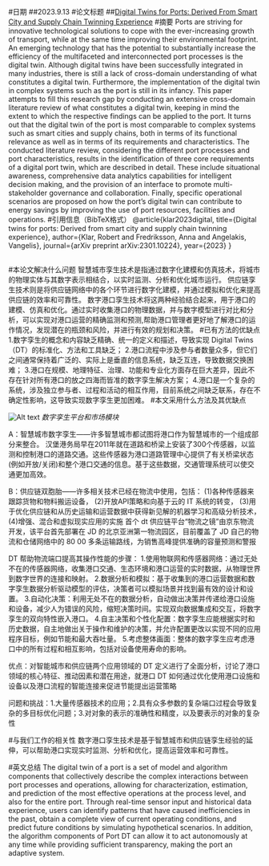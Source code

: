 #日期
##2023.9.13
#论文标题
##[Digital Twins for Ports: Derived From Smart City and Supply Chain Twinning Experience](https://ieeexplore.ieee.org/search/searchresult.jsp?newsearch=true&queryText=Digital%20Twins%20for%20Ports:%20Derived%20From%20Smart%20City%20and%20Supply%20Chain%20Twinning%20Experience)
#摘要
Ports are striving for innovative technological solutions to cope with the ever-increasing growth of transport, while at the same time improving their environmental footprint. An emerging technology that has the potential to substantially increase the efficiency of the multifaceted and interconnected port processes is the digital twin. Although digital twins have been successfully integrated in many industries, there is still a lack of cross-domain understanding of what constitutes a digital twin. Furthermore, the implementation of the digital twin in complex systems such as the port is still in its infancy. This paper attempts to fill this research gap by conducting an extensive cross-domain literature review of what constitutes a digital twin, keeping in mind the extent to which the respective findings can be applied to the port. It turns out that the digital twin of the port is most comparable to complex systems such as smart cities and supply chains, both in terms of its functional relevance as well as in terms of its requirements and characteristics. The conducted literature review, considering the different port processes and port characteristics, results in the identification of three core requirements of a digital port twin, which are described in detail. These include situational awareness, comprehensive data analytics capabilities for intelligent decision making, and the provision of an interface to promote multi-stakeholder governance and collaboration. Finally, specific operational scenarios are proposed on how the port’s digital twin can contribute to energy savings by improving the use of port resources, facilities and operations.
#引用信息（BibTeX格式）
@article{klar2023digital,
  title={Digital twins for ports: Derived from smart city and supply chain twinning experience},
  author={Klar, Robert and Fredriksson, Anna and Angelakis, Vangelis},
  journal={arXiv preprint arXiv:2301.10224},
  year={2023}
}
##
#本论文解决什么问题
智慧城市孪生技术是指通过数字化建模和仿真技术，将城市的物理实体与其数字表示相结合，以实时监测、分析和优化城市运行。
供应链孪生技术则是将供应链网络中的各个环节进行数字化建模，并通过模拟和优化来提高供应链的效率和可靠性。
数字港口孪生技术将这两种经验结合起来，用于港口的建模、仿真和优化。通过实时收集港口的物理数据，并与数字模型进行对比和分析，可以实现对港口运营的精确监测和预测,帮助港口管理者更好地了解港口的运作情况，发现潜在的瓶颈和风险，并进行有效的规划和决策。
#已有方法的优缺点
1.数字孪生的概念和内容缺乏精确、统一的定义和描述，导致实现 Digital Twins（DT）的标准化、方法和工具缺乏；
2.港口流程中涉及参与者数量众多，但它们之间通常保持着广泛的、实际上是垂直的信息系统，缺乏互连，导致数据交换困难；
3.港口在规模、地理特征、治理、功能和专业化方面存在巨大差异，因此不存在针对所有港口的放之四海而皆准的数字孪生解决方案；
4.港口是一个复杂的系统，涉及独立参与者、过程和活动的相互作用，目前系统之间缺乏联系，存在不确定性影响，这导致实现数字孪生更加困难。
#本文采用什么方法及其优缺点

![Alt text](/imgs/image1.png)
*数字孪生平台和市场模块*

A：智慧城市数字孪生——许多智慧城市都试图将港口作为智慧城市的一个组成部分来整合。
汉堡港务局早在2011年就在道路和桥梁上安装了300个传感器，以监测和控制港口的道路交通。这些传感器为港口道路管理中心提供了有关桥梁状态(例如开放/关闭)和整个港口交通的信息。基于这些数据，交通管理系统可以使交通更加高效。

B：供应链双胞胎——许多相关技术已经在物流中使用，包括：
(1)各种传感器来跟踪货物和物料搬运设备，
(2)开放API策略和向基于云的 IT 系统的转变，
(3)用于优化供应链和从历史运输和运营数据中获得新见解的机器学习和高级分析技术，
(4)增强、混合和虚拟现实应用的实施
首个 dt 供应链平台“物流之镜”由京东物流开发，该平台首先部署在 JD 的北京亚洲第一物流园区，目前覆盖了 JD 自己的物流和仓储网络中的 80 00 多条运输路线，为销售高峰提供准确的容量预测和警报

DT 帮助物流端口提高其操作性能的步骤：
1.使用物联网和传感器网络：通过无处不在的传感器网络，收集港口交通、生态环境和港口运营的实时数据，从物理世界到数字世界的连接和映射。
2.数据分析和模拟：基于收集到的港口运营数据和数字孪生数据分析驱动模型的评估，决策者可以模拟场景并找到最有效的设计和设置。
3.自动化决策：利用无处不在的数据分析，自动做出决策并传递给港口设施和设备，减少人为错误的风险，缩短决策时间。实现双向数据集成和交互，将数字孪生的双向特性嵌入港口。
4.自主决策和个性化配置：数字孪生应能根据实时和历史数据，自主地做出关于操作和维护的决策，并允许配置更改以实现不同的应用程序目标，例如节能和最大吞吐量。
5.考虑整体画面：整体的数字孪生应考虑港口中的所有过程和相互影响，包括对设备使用寿命的影响。

优点：对智能城市和供应链两个应用领域的 DT 定义进行了全面分析，讨论了港口领域的核心特征、推动因素和潜在用途，就港口 DT 如何通过优化使用港口设施和设备以及港口流程的智能连接来促进节能提出运营策略

问题和挑战：1.大量传感器技术的应用；2.具有众多参数的复杂端口过程会导致复杂的多目标优化问题；3.对对象的表示的准确性和精度，以及要表示的对象的复杂性

#与我们工作的相关性
数字港口孪生技术是基于智慧城市和供应链孪生经验的延伸，可以帮助港口实现实时监测、分析和优化，提高运营效率和可靠性。

#英文总结
The digital twin of a port is a set of model and algorithm components that collectively describe the complex interactions between port processes and operations, allowing for characterization, estimation, and prediction of the most effective operations at the process level, and also for the entire port. Through real-time sensor input and historical data experience, users can identify patterns that have caused inefficiencies in the past, obtain a complete view of current operating conditions, and predict future conditions by simulating hypothetical scenarios. In addition, the algorithm components of Port DT can allow it to act autonomously at any time while providing sufficient transparency, making the port an adaptive system.